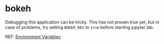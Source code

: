 # bokeh

Debugging this application can be tricky.  This has not proven
true yet, but in case of problems, try setting
`BOKEH_DEV` to `true` before starting jupyter lab.

REF: [Environment Variables](https://docs.bokeh.org/en/latest/docs/dev_guide/env_vars.html)
